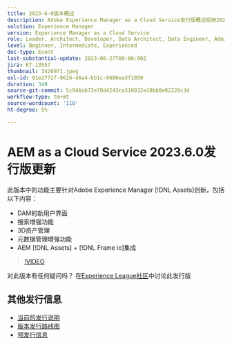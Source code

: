 ```yaml
---
title: 2023-6-0版本概述
description: Adobe Experience Manager as a Cloud Service发行版概述视频2023.6.0此发行版中的功能主要针对Experience Manager Assets创新，包括以下内容 — DAM搜索增强功能的新用户界面3D资产管理元数据管理增强功能AEM [!DNL Assets] + [!DNL Frame io] 集成
solution: Experience Manager
version: Experience Manager as a Cloud Service
role: Leader, Architect, Developer, Data Architect, Data Engineer, Admin, User
level: Beginner, Intermediate, Experienced
doc-type: Event
last-substantial-update: 2023-06-27T00:00:00Z
jira: KT-13557
thumbnail: 3420971.jpeg
exl-id: 91e2772f-9626-46a4-bb1c-0680ea3f1850
duration: 349
source-git-commit: 5c946ab73e78d4243ca310032a10bb8e82228c3d
workflow-type: tm+mt
source-wordcount: '110'
ht-degree: 5%

---
```


# AEM as a Cloud Service 2023.6.0发行版更新


此版本中的功能主要针对Adobe Experience Manager [!DNL Assets]创新，包括以下内容：

* DAM的新用户界面
* 搜索增强功能
* 3D资产管理
* 元数据管理增强功能
* AEM [!DNL Assets] + [!DNL Frame io]集成

>[!VIDEO](https://video.tv.adobe.com/v/3420971/?learn=on)


对此版本有任何疑问吗？  在[Experience League社区](https://adobe.ly/444zA4U)中讨论此发行版

## 其他发行信息

* [当前的发行说明](https://experienceleague.adobe.com/docs/experience-manager-cloud-service/content/release-notes/home.html?lang=zh-Hans)
* [版本发行路线图](https://experienceleague.adobe.com/docs/experience-manager-release-information/aem-release-updates/update-releases-roadmap.html?lang=zh-Hans)
* [预发行信息](https://experienceleague.adobe.com/docs/experience-manager-cloud-service/content/release-notes/prerelease.html)
